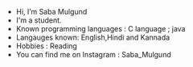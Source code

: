 -  Hi, I’m Saba Mulgund
- I'm a student.
- Known programming languages : C language ; java
- Langauges known: English,Hindi and Kannada
- Hobbies : Reading
- You can find me on Instagram : Saba_Mulgund
<!---
Saba112345/Saba112345 is a ✨ special ✨ repository because its `README.md` (this file) appears on your GitHub profile.
You can click the Preview link to take a look at your changes.
--->
